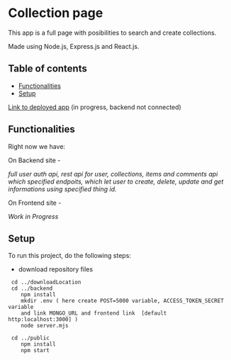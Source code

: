 # Collection page

This app is a full page with posibilities to search and create collections.

Made using Node.js, Express.js and React.js.

## Table of contents

* [Functionalities](#functionalities)
* [Setup](#setup)

<a href="collectionspage.vercel.appn" target="_blank">Link to deployed app</a>
(in progress, backend not connected)

## Functionalities

Right now we have:
    
  On Backend site -
  
  *full user auth api, rest api for user, collections, items and comments api which specified endpoits,
  which let user to create, delete, update and get informations using specified thing id.*

  On Frontend site -

  *Work in Progress*

## Setup

To run this project, do the following steps:

* download repository files

```
 cd ../downloadLocation
 cd ../backend
    npm install
    mkdir .env ( here create POST=5000 variable, ACCESS_TOKEN_SECRET variable 
    and link MONGO_URL and frontend link  [default http:localhost:3000] )
    node server.mjs
    
 cd ../public
    npm install
    npm start
    
```
